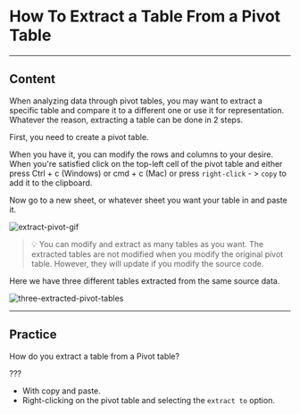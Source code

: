 ﻿---
author: Stefan-Stojanovic

type: normal

category: how to

---

# How To Extract a Table From a Pivot Table

---
## Content

When analyzing data through pivot tables, you may want to extract a specific table and compare it to a different one or use it for representation. Whatever the reason, extracting a table can be done in 2 steps.

First, you need to create a pivot table.

When you have it, you can modify the rows and columns to your desire. When you're satisfied click on the top-left cell of the pivot table and either press Ctrl + c (Windows) or cmd + c (Mac) or press `right-click` - > `copy` to add it to the clipboard. 

Now go to a new sheet, or whatever sheet you want your table in and paste it.

![extract-pivot-gif](https://img.enkipro.com/70ebfe7f7dcf39b34632087d6822b068.gif)

> 💡 You can modify and extract as many tables as you want. The extracted tables are not modified when you modify the original pivot table. However, they will update if you modify the source code.

Here we have three different tables extracted from the same source data.

![three-extracted-pivot-tables](https://img.enkipro.com/b8981fdeba86cea84c88206d64f77a03.png)

---
## Practice

How do you extract a table from a Pivot table?

???

- With copy and paste.
- Right-clicking on the pivot table and selecting the `extract to` option.
